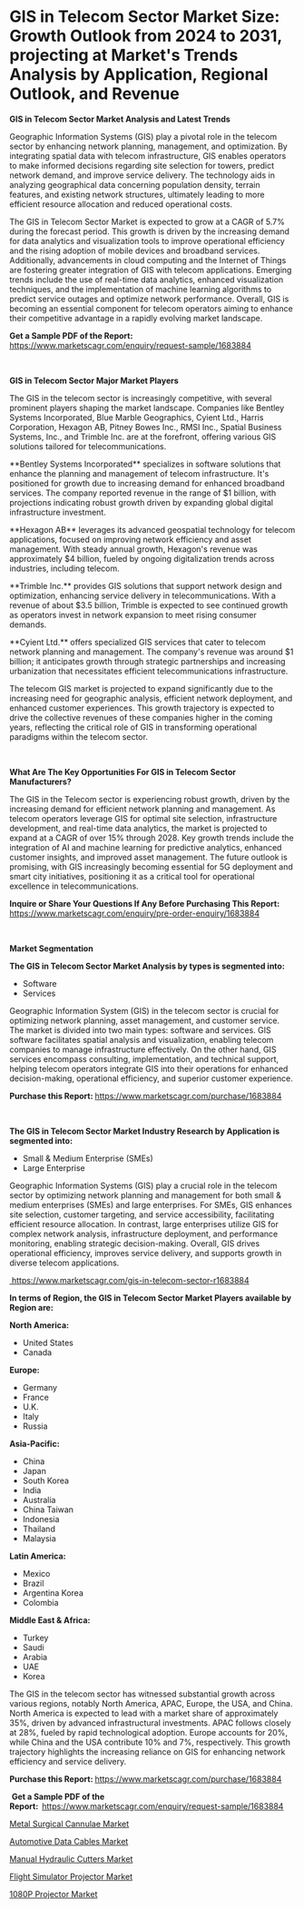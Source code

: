 <p><h1>GIS in Telecom Sector Market Size: Growth Outlook from 2024 to 2031, projecting at Market's Trends Analysis by Application, Regional Outlook, and Revenue</h1></p><p><strong>GIS in Telecom Sector Market Analysis and Latest Trends</strong></p>
<p><p>Geographic Information Systems (GIS) play a pivotal role in the telecom sector by enhancing network planning, management, and optimization. By integrating spatial data with telecom infrastructure, GIS enables operators to make informed decisions regarding site selection for towers, predict network demand, and improve service delivery. The technology aids in analyzing geographical data concerning population density, terrain features, and existing network structures, ultimately leading to more efficient resource allocation and reduced operational costs.</p><p>The GIS in Telecom Sector Market is expected to grow at a CAGR of 5.7% during the forecast period. This growth is driven by the increasing demand for data analytics and visualization tools to improve operational efficiency and the rising adoption of mobile devices and broadband services. Additionally, advancements in cloud computing and the Internet of Things are fostering greater integration of GIS with telecom applications. Emerging trends include the use of real-time data analytics, enhanced visualization techniques, and the implementation of machine learning algorithms to predict service outages and optimize network performance. Overall, GIS is becoming an essential component for telecom operators aiming to enhance their competitive advantage in a rapidly evolving market landscape.</p></p>
<p><strong>Get a Sample PDF of the Report:&nbsp;</strong> <a href="https://www.marketscagr.com/enquiry/request-sample/1683884?utm_campaign=1179&utm_medium=2&utm_source=Github&utm_content=ia&utm_term=15102024&utm_id=gis-in-telecom-sector">https://www.marketscagr.com/enquiry/request-sample/1683884</a></p>
<p>&nbsp;</p>
<p><strong>GIS in Telecom Sector Major Market Players</strong></p>
<p><p>The GIS in the telecom sector is increasingly competitive, with several prominent players shaping the market landscape. Companies like Bentley Systems Incorporated, Blue Marble Geographics, Cyient Ltd., Harris Corporation, Hexagon AB, Pitney Bowes Inc., RMSI Inc., Spatial Business Systems, Inc., and Trimble Inc. are at the forefront, offering various GIS solutions tailored for telecommunications.</p><p>**Bentley Systems Incorporated** specializes in software solutions that enhance the planning and management of telecom infrastructure. It's positioned for growth due to increasing demand for enhanced broadband services. The company reported revenue in the range of $1 billion, with projections indicating robust growth driven by expanding global digital infrastructure investment.</p><p>**Hexagon AB** leverages its advanced geospatial technology for telecom applications, focused on improving network efficiency and asset management. With steady annual growth, Hexagon's revenue was approximately $4 billion, fueled by ongoing digitalization trends across industries, including telecom.</p><p>**Trimble Inc.** provides GIS solutions that support network design and optimization, enhancing service delivery in telecommunications. With a revenue of about $3.5 billion, Trimble is expected to see continued growth as operators invest in network expansion to meet rising consumer demands.</p><p>**Cyient Ltd.** offers specialized GIS services that cater to telecom network planning and management. The company's revenue was around $1 billion; it anticipates growth through strategic partnerships and increasing urbanization that necessitates efficient telecommunications infrastructure.</p><p>The telecom GIS market is projected to expand significantly due to the increasing need for geographic analysis, efficient network deployment, and enhanced customer experiences. This growth trajectory is expected to drive the collective revenues of these companies higher in the coming years, reflecting the critical role of GIS in transforming operational paradigms within the telecom sector.</p></p>
<p>&nbsp;</p>
<p><strong>What Are The Key Opportunities For GIS in Telecom Sector Manufacturers?</strong></p>
<p><p>The GIS in the Telecom sector is experiencing robust growth, driven by the increasing demand for efficient network planning and management. As telecom operators leverage GIS for optimal site selection, infrastructure development, and real-time data analytics, the market is projected to expand at a CAGR of over 15% through 2028. Key growth trends include the integration of AI and machine learning for predictive analytics, enhanced customer insights, and improved asset management. The future outlook is promising, with GIS increasingly becoming essential for 5G deployment and smart city initiatives, positioning it as a critical tool for operational excellence in telecommunications.</p></p>
<p><strong>Inquire or Share Your Questions If Any Before Purchasing This Report:</strong> <a href="https://www.marketscagr.com/enquiry/pre-order-enquiry/1683884?utm_campaign=1179&utm_medium=2&utm_source=Github&utm_content=ia&utm_term=15102024&utm_id=gis-in-telecom-sector">https://www.marketscagr.com/enquiry/pre-order-enquiry/1683884</a></p>
<p>&nbsp;</p>
<p><strong>Market Segmentation</strong></p>
<p><strong>The GIS in Telecom Sector Market Analysis by types is segmented into:</strong></p>
<p><ul><li>Software</li><li>Services</li></ul></p>
<p><p>Geographic Information System (GIS) in the telecom sector is crucial for optimizing network planning, asset management, and customer service. The market is divided into two main types: software and services. GIS software facilitates spatial analysis and visualization, enabling telecom companies to manage infrastructure effectively. On the other hand, GIS services encompass consulting, implementation, and technical support, helping telecom operators integrate GIS into their operations for enhanced decision-making, operational efficiency, and superior customer experience.</p></p>
<p><strong>Purchase this Report:&nbsp;</strong><a href="https://www.marketscagr.com/purchase/1683884?utm_campaign=1179&utm_medium=2&utm_source=Github&utm_content=ia&utm_term=15102024&utm_id=gis-in-telecom-sector">https://www.marketscagr.com/purchase/1683884</a></p>
<p>&nbsp;</p>
<p><strong>The GIS in Telecom Sector Market Industry Research by Application is segmented into:</strong></p>
<p><ul><li>Small & Medium Enterprise (SMEs)</li><li>Large Enterprise</li></ul></p>
<p><p>Geographic Information Systems (GIS) play a crucial role in the telecom sector by optimizing network planning and management for both small & medium enterprises (SMEs) and large enterprises. For SMEs, GIS enhances site selection, customer targeting, and service accessibility, facilitating efficient resource allocation. In contrast, large enterprises utilize GIS for complex network analysis, infrastructure deployment, and performance monitoring, enabling strategic decision-making. Overall, GIS drives operational efficiency, improves service delivery, and supports growth in diverse telecom applications.</p></p>
<p><a href="https://www.marketscagr.com/gis-in-telecom-sector-r1683884?utm_campaign=1179&utm_medium=2&utm_source=Github&utm_content=ia&utm_term=15102024&utm_id=gis-in-telecom-sector">&nbsp;https://www.marketscagr.com/gis-in-telecom-sector-r1683884</a></p>
<p><strong>In terms of Region, the GIS in Telecom Sector Market Players available by Region are:</strong></p>
<p>
    <p> <strong> North America: </strong>
        <ul>
            <li>United States</li>
            <li>Canada</li>
        </ul>
        </p> 
    <p> <strong> Europe: </strong>
        <ul>
            <li>Germany</li>
            <li>France</li>
            <li>U.K.</li>
            <li>Italy</li>
            <li>Russia</li>
        </ul>
        </p> 
    <p> <strong> Asia-Pacific: </strong>
        <ul>
            <li>China</li>
            <li>Japan</li>
            <li>South Korea</li>
            <li>India</li>
            <li>Australia</li>
            <li>China Taiwan</li>
            <li>Indonesia</li>
            <li>Thailand</li>
            <li>Malaysia</li>
        </ul>
        </p> 
    <p> <strong> Latin America: </strong>
        <ul>
            <li>Mexico</li>
            <li>Brazil</li>
            <li>Argentina Korea</li>
            <li>Colombia</li>
        </ul>
        </p> 
    <p> <strong> Middle East & Africa: </strong>
        <ul>
            <li>Turkey</li>
            <li>Saudi</li>
            <li>Arabia</li>
            <li>UAE</li>
            <li>Korea</li>
        </ul>
    </p>
    </p>
<p><p>The GIS in the telecom sector has witnessed substantial growth across various regions, notably North America, APAC, Europe, the USA, and China. North America is expected to lead with a market share of approximately 35%, driven by advanced infrastructural investments. APAC follows closely at 28%, fueled by rapid technological adoption. Europe accounts for 20%, while China and the USA contribute 10% and 7%, respectively. This growth trajectory highlights the increasing reliance on GIS for enhancing network efficiency and service delivery.</p></p>
<p><strong>Purchase this Report: </strong><a href="https://www.marketscagr.com/purchase/1683884?utm_campaign=1179&utm_medium=2&utm_source=Github&utm_content=ia&utm_term=15102024&utm_id=gis-in-telecom-sector">https://www.marketscagr.com/purchase/1683884</a></p>
<p>&nbsp;<strong>Get a Sample PDF of the Report:&nbsp;&nbsp;</strong><a href="https://www.marketscagr.com/enquiry/request-sample/1683884?utm_campaign=1179&utm_medium=2&utm_source=Github&utm_content=ia&utm_term=15102024&utm_id=gis-in-telecom-sector">https://www.marketscagr.com/enquiry/request-sample/1683884</a></p>
<p><strong></strong></p>
<p><p><a href="https://www.linkedin.com/pulse/unveiling-market-trends-global-metal-surgical-cannulae-growth-nos1f?trk=public_post_embed_feed-article-content&utm_campaign=1179&utm_medium=2&utm_source=Github&utm_content=ia&utm_term=15102024&utm_id=gis-in-telecom-sector">Metal Surgical Cannulae Market</a></p><p><a href="https://www.linkedin.com/pulse/emerging-trends-automotive-data-cables-market-detailed-overview-vaeff?trk=public_post_embed_feed-article-content&utm_campaign=1179&utm_medium=2&utm_source=Github&utm_content=ia&utm_term=15102024&utm_id=gis-in-telecom-sector">Automotive Data Cables Market</a></p><p><a href="https://www.linkedin.com/pulse/global-manual-hydraulic-cutters-market-share-growth-opportunities-s4yuf?trk=public_post_embed_feed-article-content&utm_campaign=1179&utm_medium=2&utm_source=Github&utm_content=ia&utm_term=15102024&utm_id=gis-in-telecom-sector">Manual Hydraulic Cutters Market</a></p><p><a href="https://github.com/tomiculnu/Market-Research-Report-List-1/blob/main/flight-simulator-projector-market.md?utm_campaign=1179&utm_medium=2&utm_source=Github&utm_content=ia&utm_term=15102024&utm_id=gis-in-telecom-sector">Flight Simulator Projector Market</a></p><p><a href="https://github.com/carmelinarqcpk/Market-Research-Report-List-1/blob/main/1080p-projector-market.md?utm_campaign=1179&utm_medium=2&utm_source=Github&utm_content=ia&utm_term=15102024&utm_id=gis-in-telecom-sector">1080P Projector Market</a></p></p>